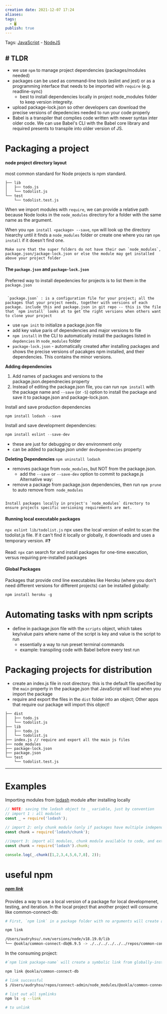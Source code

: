 ```yaml
---
creation date: 2021-12-07 17:24
aliases: 
tags:
  - 🖥️
publish: true
---
```

Tags: [JavaScript](../JavaScript.md) - [NodeJS](./NodeJS.md)

## # TLDR
- we use `npm` to manage project dependencies (packages/modules needed)
- packages can be used as command-line tools (eslint and jest) or as a programming interface that needs to be imported with `require` (e.g. readline-sync)
	- best to install dependencies locally in project node_modules folder to keep version integreity.
- upload package-lock.json so other developers can download the precise versions of depedencies needed to run your code properly
- Babel is a transpiler that complies code written with newer syntax inter older code. We can use Babel's CLI with the Babel core library and required presents to transpile into older version of JS.

# Packaging a project
#### node project directory layout
most common standard for Node projects is npm standard.
```
├── lib
│   ├── todo.js
│   └── todolist.js
└── test
    └── todolist.test.js
```

When we import modules with `require`, we can provide a relative path because Node looks in the `node_modules` directory for a folder with the same name as the argument. 

When you `npm install <package> --save`, `npm` will look up the directory hiearchy until it finds a `node_modules` folder or create one where you ran `npm install` if it doesn't find one.

```ad-note
Make sure that the super folders do not have their own `node_modules`, package.json/jackage-lock.json or else the module may get installed above your project folder

```


#### The `package.json` and `package-lock.json`
Preferred way to install depedencies for projects is to list them in the `package.json`
```ad-summary

 `package.json` : is a configuration file for your project; all the packages that your project needs, together with versions of each package. include this and package.json in git repo -- this is the file that `npm install` looks at to get the right versions when others want to clone your project

```

- use `npm init` to initialize a package.json file
- add key value paris of dependencies and major versions to file
- `npm install` in the CLI to automatically install the packages listed in `depdencies` in `node_modules` folder
- `package-lock.json` - automatically created after installing packages and shows the precise versions of pacakges npm installed, and their dependencies. This contains the minor versions.

**Adding dependencies**
1. Add names of packages and versions to the package.json.dependnecies property 
2. Instead of editing the package.json file, you can run `npm install` with the package name and `--save` (or `-S`) option to install the package and save it to package.json and package-lock.json.

Install and save production dependencies
```js
npm install lodash --save
```

Install and save development dependencies:
```js
npm install eslint --save-dev
```
- these are just for debugging or dev environment only
- can be added to package.json under `devDependnecies` property

**Deleting Dependencies**
`npm uninstall lodash`
- removes package from `node_modules`, but NOT from the package.json. 
	- add the `--save` or `--save-dev` option to commit to package.js
Alternative way:
- remove a package from package.json dependencies, then run `npm prune` to auto remove from` node_modules`

```ad-note

Install packages locally in project's `node_modules` directory to ensure projects specific versioning requirements are met.

```

#### Running local executable packages
`npx eslint lib/todolist.js` 
npx uses the local version of eslint to scan the todolist.js file. If it can't find it locally or globally, it downloads and uses a temporary version. 
#❓

Read: `npx` can search for and install packages for one-time execution, versus requiring pre-installed packages

#### Global Packages
Packages that provide cmd line executables like Heroku (where you don't need different versions for different projects) can be installed globally:

```js
npm install heroku -g
```


# Automating tasks with npm scripts
- define in package.json file with the `scripts` object, which takes key/value pairs where name of the script is key and value is the script to run
	- essentially a way to run preset terminal commands
	- example: transpiling code with Babel before every test run

# Packaging projects for distribution
- create an index.js file in root directory. this is the default file specified by the `main` property in the package.json that JavaScript will load when you import the package
- require and export the files in the `dist` folder into an object; Other apps that require our package will import this object!

```
├── dist
│   ├── todo.js
│   └── todolist.js
├── lib
│   ├── todo.js
│   └── todolist.js
├── index.js // require and export all the main js files
├── node_modules
├── package-lock.json
├── package.json
└── test
    └── todolist.test.js
```
---

# Examples
Importing modules from [lodash](lodash.md) module after installing locally
```js
// NOTE: saving the lodash object to _ variable, just by convention
// import 1 : all modules
const _ = require('lodash');

// import 2: only chunk module (only if packages have multiple independent files, determined by documentation)
const chunk = require('lodash/chunk');

//import 3: import all modules, chunk module available to code, and extraneous modules eligible for garbage collection
const chunk = require('lodash').chunk;

console.log(_.chunk([1,2,3,4,5,6,7,8], 2));

```

# useful npm
##### [npm link](https://docs.npmjs.com/cli/v8/commands/npm-link?v=true)
Provides a way to use a local version of a package for local developmenet, testing, and iteration.
In the local project that another project will consume like common-connect-db:
```bash
# First, `npm link` in a package folder with no arguments will create a symlink in the global folder `{prefix}/lib/node_modules/<package>` that links to the package where the `npm link` command was executed.

npm link

/Users/audryhsu/.nvm/versions/node/v18.19.0/lib
└── @ookla/common-connect-db@6.9.5 -> ./../../../../../repos/common-connect-db

```

In the consuming project:
```bash
#`npm link package-name` will create a symbolic link from globally-installed `package-name` to `node_modules/` of the current folder.

npm link @ookla/common-connect-db

# link successful 
$ /Users/audryhsu/repos/connect-admin/node_modules/@ookla/common-connect-db -> /Users/audryhsu/.nvm/versions/node/v10.24.1/lib/node_modules/@ookla/common-connect-db

# list out all symlinks
npm ls -g --link

# to unlink
```